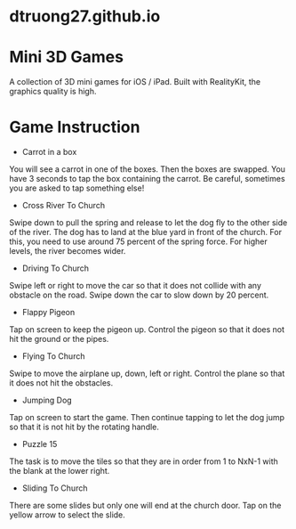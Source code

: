 # dtruong27.github.io

# Mini 3D Games

A collection of 3D mini games for iOS / iPad. Built with RealityKit, the graphics quality is high.

# Game Instruction

- Carrot in a box

You will see a carrot in one of the boxes. Then the boxes are swapped.
You have 3 seconds to tap the box containing the carrot. Be careful, sometimes you are asked to tap something else!

- Cross River To Church

Swipe down to pull the spring and release to let the dog fly to the other side of the river. The dog has to land at the blue yard in front of the church. For this, you need to use around 75 percent of the spring force. For higher levels, the river becomes wider.

- Driving To Church

Swipe left or right to move the car so that it does not collide with any obstacle on the road. Swipe down the car to slow down by 20 percent.

- Flappy Pigeon

Tap on screen to keep the pigeon up. Control the pigeon so that it does not hit the ground or the pipes.

- Flying To Church

Swipe to move the airplane up, down, left or right. Control the plane so that it does not hit the obstacles.

- Jumping Dog

Tap on screen to start the game. Then continue tapping to let the dog jump so that it is not hit by the rotating handle.

- Puzzle 15

The task is to move the tiles so that they are in order from 1 to NxN-1 with the blank at the lower right. 

- Sliding To Church

There are some slides but only one will end at the church door. Tap on the yellow arrow to select the slide.
